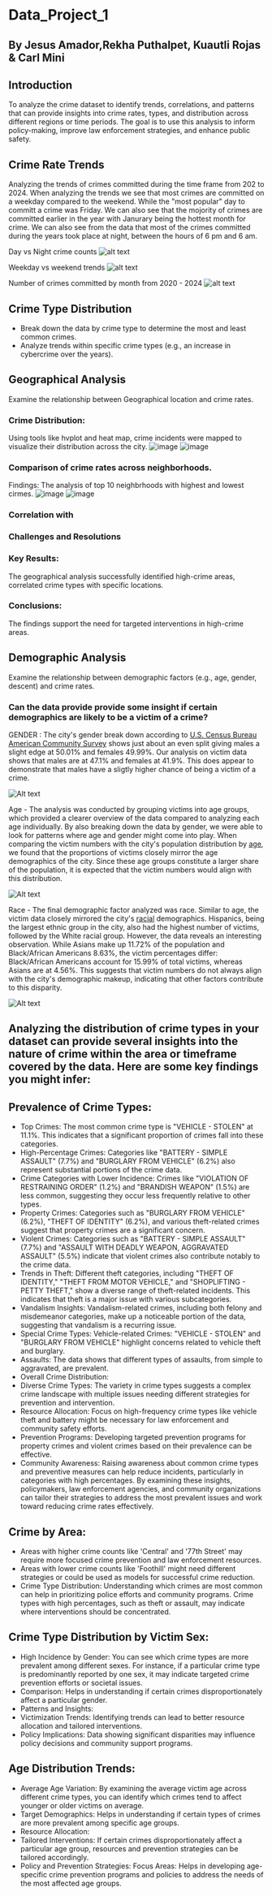 # Data_Project_1
## By Jesus Amador,Rekha Puthalpet, Kuautli Rojas & Carl Mini


## Introduction
To analyze the crime dataset to identify trends, correlations, and patterns that can provide insights into crime rates, types, and distribution across different regions or time periods. The goal is to use this analysis to inform policy-making, improve law enforcement strategies, and enhance public safety.


## Crime Rate Trends
Analyzing the trends of crimes committed during the time frame from 202 to 2024. When analyzing the trends we see that most crimes are committed on a weekday compared to the weekend. While the "most popular" day to committ a crime was Friday. We can also see that the mojority of crimes are committed earlier in the year with Janurary being the hottest month for crime. We can also see from the data that most of the crimes committed during the years took place at night, between the hours of 6 pm and 6 am.

Day vs Night crime counts
![alt text](image-1.png)

Weekday vs weekend trends
![alt text](image.png)

Number of crimes committed by month from 2020 - 2024
![alt text](image-2.png)

## Crime Type Distribution
- Break down the data by crime type to determine the most and least common crimes.
- Analyze trends within specific crime types (e.g., an increase in cybercrime over the years).

## Geographical Analysis
Examine the relationship between Geographical location and crime rates.
 ###  Crime Distribution:
 Using tools like hvplot and heat map, crime incidents were mapped to visualize their distribution across the city.
 ![image](https://github.com/user-attachments/assets/dac64108-cdfb-4ca4-a0d8-117e20a51afa)
 ![image](https://github.com/user-attachments/assets/a0f82a0e-f266-4196-8ffe-1c5b4148947e)
 ### Comparison of crime rates across neighborhoods.
 Findings: The analysis of top 10 neighbrhoods with highest and lowest cirmes.
 ![image](https://github.com/user-attachments/assets/2dc5c3e9-a758-4f50-b051-20c0c183c597)
 ![image](https://github.com/user-attachments/assets/d8367d52-718d-40ea-8668-2e919e6cd58d)
 ### Correlation with 

 ### Challenges and Resolutions
 
 ### Key Results: 
 The geographical analysis successfully identified high-crime areas, correlated crime types with specific locations.
 ### Conclusions: 
 The findings support the need for targeted interventions in high-crime areas. 
## Demographic Analysis
 Examine the relationship between demographic factors (e.g., age, gender, descent) and crime rates.
### Can the data provide provide some insight if certain demographics are likely to be a victim of a crime? 
GENDER : The city's gender break down according to [U.S. Census Bureau American Community Survey](https://www.neilsberg.com/insights/los-angeles-ca-population-by-gender/) shows just about an even split giving males a slight edge at 50.01% and females 49.99%.  Our analysis on victim data shows that males are at 47.1% and females at 41.9%.  This does appear to demonstrate that males have a sligtly higher chance of being a victim of a crime.
    
![Alt text](https://github.com/jesusam11/Project1/blob/main/gender.png)

Age - The analysis was conducted by grouping victims into age groups, which provided a clearer overview of the data compared to analyzing each age individually. By also breaking down the data by gender, we were able to look for patterns where age and gender might come into play. When comparing the victim numbers with the city's population distribution by [age](https://www.neilsberg.com/insights/topic/los-angeles-ca-population/), we found that the proportions of victims closely mirror the age demographics of the city. Since these age groups constitute a larger share of the population, it is expected that the victim numbers would align with this distribution.

![Alt text](https://github.com/jesusam11/Project1/blob/main/age.png)

Race - The final demographic factor analyzed was race. Similar to age, the victim data closely mirrored the city's [racial](https://ctsi.ucla.edu/los-angeles-county-diversity) demographics. Hispanics, being the largest ethnic group in the city, also had the highest number of victims, followed by the White racial group. However, the data reveals an interesting observation. While Asians make up 11.72% of the population and Black/African Americans 8.63%, the victim percentages differ: Black/African Americans account for 15.99% of total victims, whereas Asians are at 4.56%. This suggests that victim numbers do not always align with the city's demographic makeup, indicating that other factors contribute to this disparity.

![Alt text](https://github.com/jesusam11/Project1/blob/main/ethnic.png)


## Analyzing the distribution of crime types in your dataset can provide several insights into the nature of crime within the area or timeframe covered by the data. Here are some key findings you might infer:

## Prevalence of Crime Types:

- Top Crimes: The most common crime type is "VEHICLE - STOLEN" at 11.1%. This indicates that a significant proportion of crimes fall into these categories.
- High-Percentage Crimes: Categories like "BATTERY - SIMPLE ASSAULT" (7.7%) and "BURGLARY FROM VEHICLE" (6.2%) also represent substantial portions of the crime data.
- Crime Categories with Lower Incidence:
Crimes like "VIOLATION OF RESTRAINING ORDER" (1.2%) and "BRANDISH WEAPON" (1.5%) are less common, suggesting they occur less frequently relative to other types.
- Property Crimes: Categories such as "BURGLARY FROM VEHICLE" (6.2%), "THEFT OF IDENTITY" (6.2%), and various theft-related crimes suggest that property crimes are a significant concern.
- Violent Crimes: Categories such as "BATTERY - SIMPLE ASSAULT" (7.7%) and "ASSAULT WITH DEADLY WEAPON, AGGRAVATED ASSAULT" (5.5%) indicate that violent crimes also contribute notably to the crime data.
- Trends in Theft:
Different theft categories, including "THEFT OF IDENTITY," "THEFT FROM MOTOR VEHICLE," and "SHOPLIFTING - PETTY THEFT," show a diverse range of theft-related incidents. This indicates that theft is a major issue with various subcategories.
- Vandalism Insights:
Vandalism-related crimes, including both felony and misdemeanor categories, make up a noticeable portion of the data, suggesting that vandalism is a recurring issue.
- Special Crime Types:
Vehicle-related Crimes: "VEHICLE - STOLEN" and "BURGLARY FROM VEHICLE" highlight concerns related to vehicle theft and burglary.
- Assaults: The data shows that different types of assaults, from simple to aggravated, are prevalent.
- Overall Crime Distribution:
- Diverse Crime Types: The variety in crime types suggests a complex crime landscape with multiple issues needing different strategies for prevention and intervention.
- Resource Allocation: Focus on high-frequency crime types like vehicle theft and battery might be necessary for law enforcement and community safety efforts.
- Prevention Programs: Developing targeted prevention programs for property crimes and violent crimes based on their prevalence can be effective.
- Community Awareness: Raising awareness about common crime types and preventive measures can help reduce incidents, particularly in categories with high percentages.
By examining these insights, policymakers, law enforcement agencies, and community organizations can tailor their strategies to address the most prevalent issues and work toward reducing crime rates effectively.

## Crime by Area:
- Areas with higher crime counts like 'Central' and '77th Street' may require more focused crime prevention and law enforcement resources.
- Areas with lower crime counts like 'Foothill' might need different strategies or could be used as models for successful crime reduction.
- Crime Type Distribution:
Understanding which crimes are most common can help in prioritizing police efforts and community programs.
Crime types with high percentages, such as theft or assault, may indicate where interventions should be concentrated.

## Crime Type Distribution by Victim Sex:
- High Incidence by Gender: You can see which crime types are more prevalent among different sexes. For instance, if a particular crime type is predominantly reported by one sex, it may indicate targeted crime prevention efforts or societal issues.
- Comparison: Helps in understanding if certain crimes disproportionately affect a particular gender.
- Patterns and Insights:
- Victimization Trends: Identifying trends can lead to better resource allocation and tailored interventions.
- Policy Implications: Data showing significant disparities may influence policy decisions and community support programs.

## Age Distribution Trends:
- Average Age Variation: By examining the average victim age across different crime types, you can identify which crimes tend to affect younger or older victims on average.
- Target Demographics: Helps in understanding if certain types of crimes are more prevalent among specific age groups.
- Resource Allocation:
- Tailored Interventions: If certain crimes disproportionately affect a particular age group, resources and prevention strategies can be tailored accordingly.
- Policy and Prevention Strategies:
Focus Areas: Helps in developing age-specific crime prevention programs and policies to address the needs of the most affected age groups.

